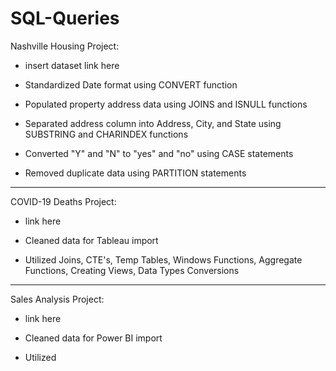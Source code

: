 # SQL-Queries

Nashville Housing Project:
- insert dataset link here

- Standardized Date format using CONVERT function

- Populated property address data using JOINS and ISNULL functions

- Separated address column into Address, City, and State using SUBSTRING and CHARINDEX functions

- Converted "Y" and "N" to "yes" and "no" using CASE statements

- Removed duplicate data using PARTITION statements

-------------------------------------------------------------------------------------------------------------------

COVID-19 Deaths Project:
- link here

- Cleaned data for Tableau import

- Utilized Joins, CTE's, Temp Tables, Windows Functions, Aggregate Functions, Creating Views, Data Types Conversions

--------------------------------------------------------------------------------------------------------------------

Sales Analysis Project:
- link here

- Cleaned data for Power BI import

- Utilized 
